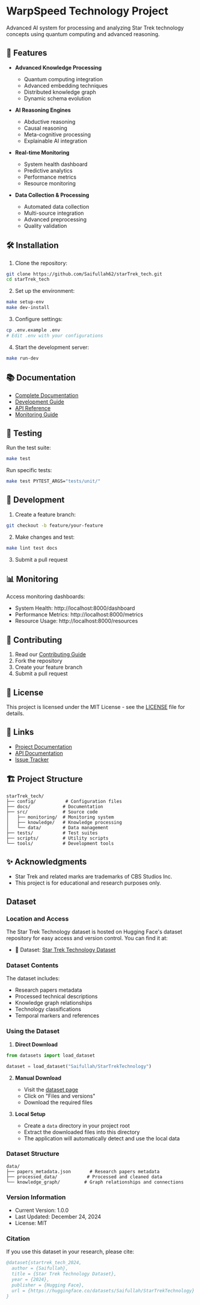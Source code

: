 # WarpSpeed Technology Project

Advanced AI system for processing and analyzing Star Trek technology concepts using quantum computing and advanced reasoning.

## 🚀 Features

- **Advanced Knowledge Processing**
  - Quantum computing integration
  - Advanced embedding techniques
  - Distributed knowledge graph
  - Dynamic schema evolution

- **AI Reasoning Engines**
  - Abductive reasoning
  - Causal reasoning
  - Meta-cognitive processing
  - Explainable AI integration

- **Real-time Monitoring**
  - System health dashboard
  - Predictive analytics
  - Performance metrics
  - Resource monitoring

- **Data Collection & Processing**
  - Automated data collection
  - Multi-source integration
  - Advanced preprocessing
  - Quality validation

## 🛠️ Installation

1. Clone the repository:
```bash
git clone https://github.com/Saifullah62/starTrek_tech.git
cd starTrek_tech
```

2. Set up the environment:
```bash
make setup-env
make dev-install
```

3. Configure settings:
```bash
cp .env.example .env
# Edit .env with your configurations
```

4. Start the development server:
```bash
make run-dev
```

## 📚 Documentation

- [Complete Documentation](docs/index.rst)
- [Development Guide](docs/development/automation.rst)
- [API Reference](docs/api/index.rst)
- [Monitoring Guide](docs/monitoring/index.rst)

## 🧪 Testing

Run the test suite:
```bash
make test
```

Run specific tests:
```bash
make test PYTEST_ARGS="tests/unit/"
```

## 🔧 Development

1. Create a feature branch:
```bash
git checkout -b feature/your-feature
```

2. Make changes and test:
```bash
make lint test docs
```

3. Submit a pull request

## 📊 Monitoring

Access monitoring dashboards:
- System Health: http://localhost:8000/dashboard
- Performance Metrics: http://localhost:8000/metrics
- Resource Usage: http://localhost:8000/resources

## 🤝 Contributing

1. Read our [Contributing Guide](.github/CONTRIBUTING.md)
2. Fork the repository
3. Create your feature branch
4. Submit a pull request

## 📝 License

This project is licensed under the MIT License - see the [LICENSE](LICENSE) file for details.

## 🔗 Links

- [Project Documentation](https://docs.startrektech.ai)
- [API Documentation](https://api.startrektech.ai)
- [Issue Tracker](https://github.com/Saifullah62/starTrek_tech/issues)

## 🏗️ Project Structure

```
starTrek_tech/
├── config/           # Configuration files
├── docs/            # Documentation
├── src/             # Source code
│   ├── monitoring/  # Monitoring system
│   ├── knowledge/   # Knowledge processing
│   └── data/        # Data management
├── tests/           # Test suites
├── scripts/         # Utility scripts
└── tools/           # Development tools
```

## ✨ Acknowledgments

- Star Trek and related marks are trademarks of CBS Studios Inc.
- This project is for educational and research purposes only.

## Dataset

### Location and Access
The Star Trek Technology dataset is hosted on Hugging Face's dataset repository for easy access and version control. You can find it at:
- 🤗 Dataset: [Star Trek Technology Dataset](https://huggingface.co/datasets/Saifullah/StarTrekTechnology)

### Dataset Contents
The dataset includes:
- Research papers metadata
- Processed technical descriptions
- Knowledge graph relationships
- Technology classifications
- Temporal markers and references

### Using the Dataset

1. **Direct Download**
```python
from datasets import load_dataset

dataset = load_dataset("Saifullah/StarTrekTechnology")
```

2. **Manual Download**
   - Visit the [dataset page](https://huggingface.co/datasets/Saifullah/StarTrekTechnology)
   - Click on "Files and versions"
   - Download the required files

3. **Local Setup**
   - Create a `data` directory in your project root
   - Extract the downloaded files into this directory
   - The application will automatically detect and use the local data

### Dataset Structure
```
data/
├── papers_metadata.json       # Research papers metadata
├── processed_data/           # Processed and cleaned data
└── knowledge_graph/         # Graph relationships and connections
```

### Version Information
- Current Version: 1.0.0
- Last Updated: December 24, 2024
- License: MIT

### Citation
If you use this dataset in your research, please cite:
```bibtex
@dataset{startrek_tech_2024,
  author = {Saifullah},
  title = {Star Trek Technology Dataset},
  year = {2024},
  publisher = {Hugging Face},
  url = {https://huggingface.co/datasets/Saifullah/StarTrekTechnology}
}
```
